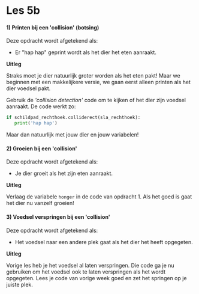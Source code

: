 # Les 5b

#### 1\) Printen bij een 'collision' \(botsing\)

Deze opdracht wordt afgetekend als:

* Er "hap hap" geprint wordt als het dier het eten aanraakt.

**Uitleg**

Straks moet je dier natuurlijk groter worden als het eten pakt! Maar we beginnen met een makkelijkere versie, we gaan eerst alleen printen als het dier voedsel pakt.

Gebruik de _'collision detection'_ code om te kijken of het dier zijn voedsel aanraakt. De code werkt zo:

```python
if schildpad_rechthoek.colliderect(sla_rechthoek):
   print('hap hap')
```

Maar dan natuurlijk met jouw dier en jouw variabelen!

#### 2\) Groeien bij een 'collision'

Deze opdracht wordt afgetekend als:

* Je dier groeit als het zijn eten aanraakt.

**Uitleg**

Verlaag de variabele `honger` in de code van opdracht 1. Als het goed is gaat het dier nu vanzelf groeien!

#### 3\) Voedsel verspringen bij een 'collision'

Deze opdracht wordt afgetekend als:

* Het voedsel naar een andere plek gaat als het dier het heeft opgegeten.

**Uitleg**

Vorige les heb je het voedsel al laten verspringen. Die code ga je nu gebruiken om het voedsel ook te laten verspringen als het wordt opgegeten. Lees je code van vorige week goed en zet het springen op je juiste plek.



